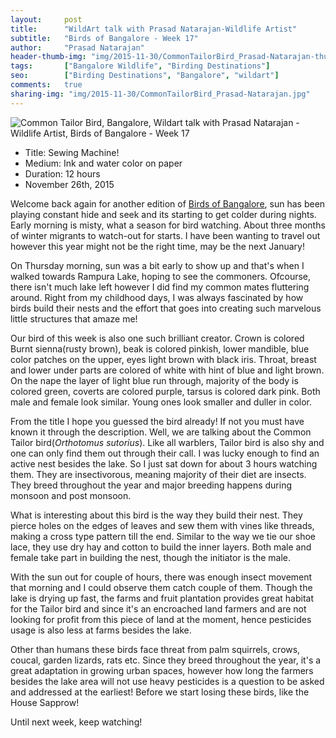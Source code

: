 ```yaml
---
layout:     post
title:      "WildArt talk with Prasad Natarajan-Wildlife Artist"
subtitle:   "Birds of Bangalore - Week 17"
author:     "Prasad Natarajan"
header-thumb-img: "img/2015-11-30/CommonTailorBird_Prasad-Natarajan-thumb.jpg"
tags:       ["Bangalore Wildlife", "Birding Destinations"]
seo: 		["Birding Destinations", "Bangalore", "wildart"]
comments:   true
sharing-img: "img/2015-11-30/CommonTailorBird_Prasad-Natarajan.jpg"
---
```



<img src="{{ site.baseurl }}/img/2015-11-30/CommonTailorBird_Prasad-Natarajan.jpg" alt="Common Tailor Bird, Bangalore, Wildart talk with Prasad Natarajan - Wildlife Artist, Birds of Bangalore - Week 17">

<p>
	<ul>
		 <li>Title: Sewing Machine!</li>
		 <li>Medium: Ink and water color on paper</li>
		 <li>Duration: 12 hours</li>
		 <li>November 26th, 2015</li>
 	</ul>
</p>

<p>
Welcome back again for another edition of <a href="{{ site.baseurl }}/wildart" target="_blank">Birds of Bangalore</a>, sun has been playing constant hide and seek and its starting to get colder during nights. Early morning is misty, what a season for bird watching. About three months of winter migrants to watch-out for starts. I have been wanting to travel out however this year might not be the right time, may be the next January! 
</p>

<p>
On Thursday morning, sun was a bit early to show up and that's when I walked towards Rampura Lake, hoping to see the commoners. Ofcourse, there isn't much lake left however I did find my common mates fluttering around. Right from my childhood days, I was always fascinated by how birds build their nests and the effort that goes into creating such marvelous little structures that amaze me!
</p>

<p>
Our bird of this week is also one such brilliant creator. Crown is colored Burnt sienna(rusty brown), beak is colored pinkish, lower mandible, blue color patches on the upper, eyes light brown with black iris. Throat, breast and lower under parts are colored of white with hint of blue and light brown. On the nape the layer of light blue run through, majority of the body is colored green, coverts are colored purple, tarsus is colored dark pink. Both male and female look similar. Young ones look smaller and duller in color. 
</p>

<p>
From the title I hope you guessed the bird already! If not you must have known it through the description. Well, we are talking about the Common Tailor bird(<em>Orthotomus sutorius</em>). Like all warblers, Tailor bird is also shy and one can only find them out through their call. I was lucky enough to find an active nest besides the lake. So I just sat down for about 3 hours watching them. They are insectivorous, meaning majority of their diet are insects. They breed throughout the year and major breeding happens during monsoon and post monsoon.
</p>

<p>
What is interesting about this bird is the way they build their nest. They pierce holes on the edges of leaves and sew them with  vines like threads, making a cross type pattern till the end. Similar to the way we tie our shoe lace, they use dry hay and cotton to build the inner layers. Both male and female take part in building the nest, though the initiator is the male. </p>


<p>
With the sun out for couple of hours, there was enough insect movement that morning and I could observe them catch couple of them. Though the lake is drying up fast, the farms and fruit plantation provides great habitat for the Tailor bird and since it's an encroached land farmers and are not looking for profit from this piece of land at the moment, hence pesticides usage is also less at farms besides the lake. 
</p>

<p>
Other than humans these birds face threat from palm squirrels, crows, coucal, garden lizards, rats etc. Since they breed throughout the year, it's a great adaptation in growing urban spaces, however how long the farmers besides the lake area will not use heavy pesticides is a question to be asked and addressed at the earliest! Before we start losing these birds, like the House Sapprow!
</p>

<p>
Until next week, keep watching!
</p>



